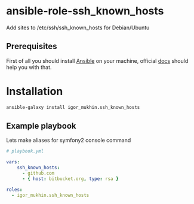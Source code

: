 # ansible-role-ssh_known_hosts

Add sites to /etc/ssh/ssh_known_hosts for Debian/Ubuntu

## Prerequisites

First of all you should install [Ansible](http://www.ansible.com/home) on your machine, official [docs](http://docs.ansible.com/intro_installation.html) should help you with that.

# Installation
```bash
ansible-galaxy install igor_mukhin.ssh_known_hosts
```

## Example playbook

Lets make aliases for symfony2 console command

```yml
# playbook.yml

vars:
	ssh_known_hosts:
	  - github.com
	  - { host: bitbucket.org, type: rsa }

roles:
  - igor_mukhin.ssh_known_hosts

```
